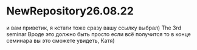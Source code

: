 # NewRepository26.08.22
и вам приветик, я кстати тоже сразу вашу ссылку выбрал)
The 3rd seminar
Вроде это должно быть просто
если всё получится то в конце семинара вы это сможете увидеть, Катя)
